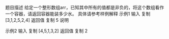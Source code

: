 题目描述
给定一个整形数组arr，已知其中所有的值都是非负的，将这个数组看作一个容器，请返回容器能装多少水。
具体请参考样例解释
示例1
输入
复制
[3,1,2,5,2,4]
返回值
复制
5
说明
 
示例2
输入
复制
[4,5,1,3,2]
返回值
复制
2
